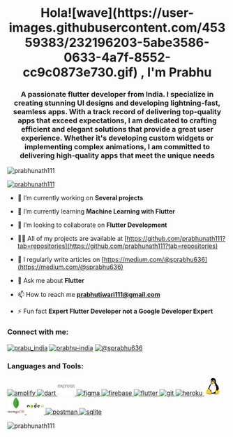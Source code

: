 <h1 align="center">Hola![wave](https://user-images.githubusercontent.com/45359383/232196203-5abe3586-0633-4a7f-8552-cc9c0873e730.gif)
, I'm Prabhu</h1>
<h3 align="center">A passionate flutter developer from India. I specialize in creating stunning UI designs and developing lightning-fast, seamless apps. With a track record of delivering top-quality apps that exceed expectations, I am dedicated to crafting efficient and elegant solutions that provide a great user experience. Whether it's developing custom widgets or implementing complex animations, I am committed to delivering high-quality apps that meet the unique needs</h3>

<p align="left"> <img src="https://komarev.com/ghpvc/?username=prabhunath111&label=Profile%20views&color=0e75b6&style=flat" alt="prabhunath111" /> </p>

<p align="left"> <a href="https://github.com/ryo-ma/github-profile-trophy"><img src="https://github-profile-trophy.vercel.app/?username=prabhunath111" alt="prabhunath111" /></a> </p>

- 🔭 I’m currently working on **Several projects**

- 🌱 I’m currently learning **Machine Learning with Flutter**

- 👯 I’m looking to collaborate on **Flutter Development**

- 👨‍💻 All of my projects are available at [https://github.com/prabhunath111?tab=repositories](https://github.com/prabhunath111?tab=repositories)

- 📝 I regularly write articles on [https://medium.com/@sprabhu636](https://medium.com/@sprabhu636)

- 💬 Ask me about **Flutter**

- 📫 How to reach me **prabhutiwari111@gmail.com**

- ⚡ Fun fact **Expert Flutter Developer not a Google Developer Expert**

<h3 align="left">Connect with me:</h3>
<p align="left">
<a href="https://twitter.com/prabu_india" target="blank"><img align="center" src="https://raw.githubusercontent.com/rahuldkjain/github-profile-readme-generator/master/src/images/icons/Social/twitter.svg" alt="prabu_india" height="30" width="40" /></a>
<a href="https://linkedin.com/in/prabhu-india" target="blank"><img align="center" src="https://raw.githubusercontent.com/rahuldkjain/github-profile-readme-generator/master/src/images/icons/Social/linked-in-alt.svg" alt="prabhu-india" height="30" width="40" /></a>
<a href="https://medium.com/@sprabhu636" target="blank"><img align="center" src="https://raw.githubusercontent.com/rahuldkjain/github-profile-readme-generator/master/src/images/icons/Social/medium.svg" alt="@sprabhu636" height="30" width="40" /></a>
</p>

<h3 align="left">Languages and Tools:</h3>
<p align="left"> <a href="https://aws.amazon.com/amplify/" target="_blank" rel="noreferrer"> <img src="https://docs.amplify.aws/assets/logo-dark.svg" alt="amplify" width="40" height="40"/> </a> <a href="https://dart.dev" target="_blank" rel="noreferrer"> <img src="https://www.vectorlogo.zone/logos/dartlang/dartlang-icon.svg" alt="dart" width="40" height="40"/> </a> <a href="https://expressjs.com" target="_blank" rel="noreferrer"> <img src="https://raw.githubusercontent.com/devicons/devicon/master/icons/express/express-original-wordmark.svg" alt="express" width="40" height="40"/> </a> <a href="https://www.figma.com/" target="_blank" rel="noreferrer"> <img src="https://www.vectorlogo.zone/logos/figma/figma-icon.svg" alt="figma" width="40" height="40"/> </a> <a href="https://firebase.google.com/" target="_blank" rel="noreferrer"> <img src="https://www.vectorlogo.zone/logos/firebase/firebase-icon.svg" alt="firebase" width="40" height="40"/> </a> <a href="https://flutter.dev" target="_blank" rel="noreferrer"> <img src="https://www.vectorlogo.zone/logos/flutterio/flutterio-icon.svg" alt="flutter" width="40" height="40"/> </a> <a href="https://git-scm.com/" target="_blank" rel="noreferrer"> <img src="https://www.vectorlogo.zone/logos/git-scm/git-scm-icon.svg" alt="git" width="40" height="40"/> </a> <a href="https://heroku.com" target="_blank" rel="noreferrer"> <img src="https://www.vectorlogo.zone/logos/heroku/heroku-icon.svg" alt="heroku" width="40" height="40"/> </a> <a href="https://www.linux.org/" target="_blank" rel="noreferrer"> <img src="https://raw.githubusercontent.com/devicons/devicon/master/icons/linux/linux-original.svg" alt="linux" width="40" height="40"/> </a> <a href="https://www.mongodb.com/" target="_blank" rel="noreferrer"> <img src="https://raw.githubusercontent.com/devicons/devicon/master/icons/mongodb/mongodb-original-wordmark.svg" alt="mongodb" width="40" height="40"/> </a> <a href="https://nodejs.org" target="_blank" rel="noreferrer"> <img src="https://raw.githubusercontent.com/devicons/devicon/master/icons/nodejs/nodejs-original-wordmark.svg" alt="nodejs" width="40" height="40"/> </a> <a href="https://postman.com" target="_blank" rel="noreferrer"> <img src="https://www.vectorlogo.zone/logos/getpostman/getpostman-icon.svg" alt="postman" width="40" height="40"/> </a> <a href="https://www.sqlite.org/" target="_blank" rel="noreferrer"> <img src="https://www.vectorlogo.zone/logos/sqlite/sqlite-icon.svg" alt="sqlite" width="40" height="40"/> </a> </p>

<p><img align="center" src="https://github-readme-stats.vercel.app/api/top-langs?username=prabhunath111&show_icons=true&locale=en&layout=compact" alt="prabhunath111" /></p>

